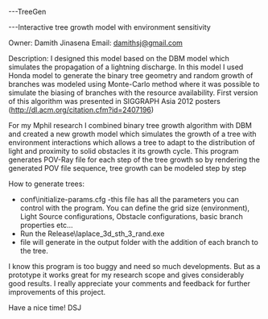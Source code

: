 ---TreeGen

---Interactive tree growth model with environment sensitivity


Owner: Damith Jinasena
Email: damithsj@gmail.com

Description:
I designed this model based on the DBM model which simulates the propagation of a lightning discharge. In this model I used Honda model to generate the binary tree geometry and random growth of branches was modeled using Monte-Carlo method where it was possible to simulate the biasing of branches with the resource availability.
First version of this algorithm was presented in SIGGRAPH Asia 2012 posters (http://dl.acm.org/citation.cfm?id=2407196)

For my Mphil research I combined binary tree growth algorithm with DBM and created a new growth model which simulates the growth of a tree with environment interactions which allows a tree to adapt to the distribution of light and proximity to solid obstacles it its growth cycle.
This program generates POV-Ray file for each step of the tree growth so by rendering the generated POV file sequence, tree growth can be modeled step by step

How to generate trees:
*  conf\initialize-params.cfg  -this file has all the parameters you can control with the program. You can define the grid size (environment), Light Source configurations, Obstacle configurations, basic branch properties etc…
* Run the Release\laplace_3d_sth_3_rand.exe
* file will generate in the output folder with the addition of each branch to the tree.

I know this program is too buggy and need so much developments. But as a prototype it works great for my research scope and gives considerably good results. I really appreciate your comments and feedback for further improvements of this project.

Have a nice time!
DSJ

